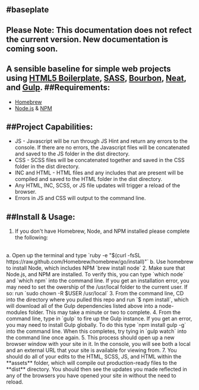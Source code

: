 #baseplate
---
**Please Note: This documentation does not refect the current version. New documentation is coming soon.**
---
A sensible baseline for simple web projects using [HTML5 Boilerplate](https://github.com/h5bp/html5-boilerplate), [SASS](http://sass-lang.com/), [Bourbon](http://bourbon.io/), [Neat](http://neat.bourbon.io/), and [Gulp](http://gulpjs.com/).
##Requirements:
---
* [Homebrew](http://brew.sh/)
* [Node.js](http://nodejs.org) & [NPM](https://www.npmjs.org/)

##Project Capabilities:
---
* JS - Javascript will be run through JS Hint and return any errors to the console. If there are no errors, the Javascript files will be concatenated and saved to the JS folder in the dist directory.
* CSS - SCSS files will be concatenated together and saved in the CSS folder in the dist directory.
* INC and HTML - HTML files and any includes that are present will be compiled and saved to the HTML folder in the dist directory.
* Any HTML, INC, SCSS, or JS file updates will trigger a reload of the browser.
* Errors in JS and CSS will output to the command line.

##Install & Usage:
---
1. If you don't have Homebrew, Node, and NPM installed please complete the following:
<br>
a. Open up the terminal and type `ruby -e "$(curl -fsSL https://raw.github.com/Homebrew/homebrew/go/install)"`
b. Use homebrew to install Node, which includes NPM `brew install node`
2. Make sure that Node.js, and NPM are installed. To verify this, you can type `which node` and `which npm` into the command line. If you get an installation error, you may need to set the owership of the /usr/local folder to the current user. If so: run `sudo chown -R $USER /usr/local`
3. From the command line, CD into the directory where you pulled this repo and run `$ npm install`, which will download all of the Gulp dependencies listed above into a node-modules folder. This may take a minute or two to complete.
4. From the command line, type in `gulp` to fire up the Gulp instance. If you get an error, you may need to install Gulp globally. To do this type `npm install gulp -g` into the command line. When this completes, try tying in `gulp watch` into the command line once again.
5. This process should open up a new browser window with your site in it. In the console, you will see both a local and an external URL that your site is available for viewing from.
7. You should do all of your edits to the HTML, SCSS, JS, and HTML within the **assets** folder, which will compile out production-ready files to the **dist** directory. You should then see the updates you made reflected in any of the browsers you have opened your site in without the need to reload.